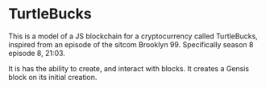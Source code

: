 # TurtleBucks
This is a model of a JS blockchain for a cryptocurrency called TurtleBucks, inspired from an episode of the sitcom Brooklyn 99. Specifically season 8 episode 8, 21:03.

It is has the ability to create, and interact with blocks. It creates a Gensis block on its initial creation.

